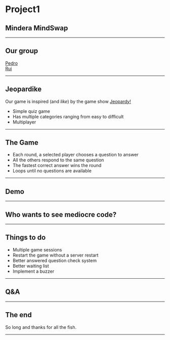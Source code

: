 # Project1

## Mindera MindSwap

---

## Our group

[Pedro](https://github.com/nuntera)  
[Rui](https://github.com/rui-tx)

---

## Jeopardike

Our game is inspired (and *like*) by the game show [Jeopardy!](https://static.wikia.nocookie.net/gameshows/images/0/03/Jeopardy%21_1984.JPG/revision/latest?cb=20231027004918)

- Simple quiz game
- Has multiple categories ranging from easy to difficult
- Multiplayer

---

## The Game

- Each round, a selected player chooses a question to answer
- All the others respond to the same question
- The fastest correct answer wins the round
- Loops until no questions are available

---

## Demo

---

## Who wants to see mediocre code?

---

## Things to do

- Multiple game sessions
- Restart the game without a server restart
- Better answered question check system
- Better waiting list
- Implement a buzzer

---

## Q&A

---

## The end

So long and thanks for all the fish.

---
